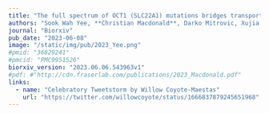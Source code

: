 ```yaml
---
title: "The full spectrum of OCT1 (SLC22A1) mutations bridges transporter biophysics to drug pharmacogenomics"
authors: "Sook Wah Yee, **Christian Macdonald**, Darko Mitrovic, Xujia Zhou, Megan L. Koleske, Jia Yang, Dina Buitrago Silva, **Patrick Rockefeller Grimes**, **Donovan Trinidad**, Swati S. More, Linda Kachuri, John S. Witte, Lucie Delemotte, Kathleen M. Giacomini, **Willow Coyote-Maestas**"
journal: "Biorxiv"
pub_date: "2023-06-08"
image: "/static/img/pub/2023_Yee.png"
#pmid: "36829241"
#pmcid: "PMC9951526"
biorxiv_version: "2023.06.06.543963v1"
#pdf: #"http://cdn.fraserlab.com/publications/2023_Macdonald.pdf"
links:
  - name: "Celebratory Tweetstorm by Willow Coyote-Maestas"
    url: "https://twitter.com/willowcoyote/status/1666837879245651968"
---
```

